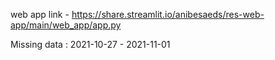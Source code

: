 web app link - https://share.streamlit.io/anibesaeds/res-web-app/main/web_app/app.py

Missing data :
2021-10-27 - 2021-11-01